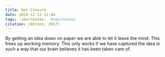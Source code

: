 ```yaml
---
title: Get Closure
date: 2020-12-12 11:44
tags: :smartnotes:  #smartnotes
citation: (Ahrens, 2017)
---
```

By getting an idea down on paper we are able to let it leave the mind. This frees up working memory. This only works if we have captured the idea in such a way that our brain believes it has been taken care of. 
